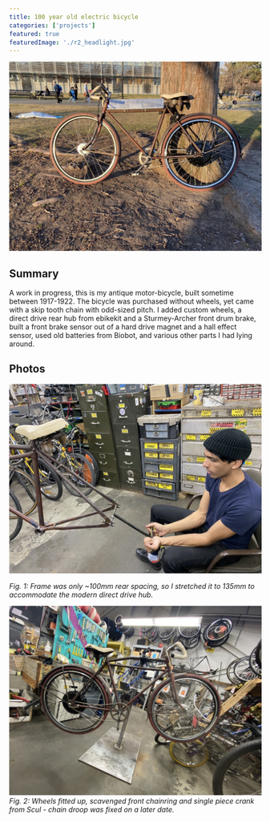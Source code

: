 ```yaml
---
title: 100 year old electric bicycle
categories: ['projects']
featured: true
featuredImage: './r2_headlight.jpg'
---
```

![](r2_outside.jpg)

## Summary

A work in progress, this is my antique motor-bicycle, built sometime between 1917-1922. The bicycle was purchased without wheels, yet came with a skip tooth chain with odd-sized pitch. I added custom wheels, a direct drive rear hub from ebikekit and a Sturmey-Archer front drum brake, built a front brake sensor out of a hard drive magnet and a hall effect sensor, used old batteries from Biobot, and various other parts I had lying around.

## Photos
![](r0_framestretch.jpg)

*Fig. 1: Frame was only ~100mm rear spacing, so I stretched it to 135mm to accommodate the modern direct drive hub.*

![](r1_sideview.jpg)
*Fig. 2: Wheels fitted up, scavenged front chainring and single piece crank from Scul - chain droop was fixed on a later date.*
